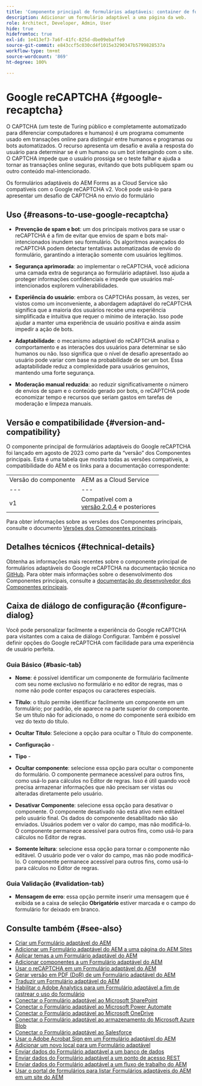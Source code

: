 ```yaml
---
title: 'Componente principal de formulários adaptáveis: container de formulário'
description: Adicionar um formulário adaptável a uma página da web.
role: Architect, Developer, Admin, User
hide: true
hidefromtoc: true
exl-id: 1e413ef3-7a6f-41fc-825d-dbe09ebaffe9
source-git-commit: e843ccf5c030cd4f1015e3290347b5799828537a
workflow-type: tm+mt
source-wordcount: '869'
ht-degree: 100%

---
```


# Google reCAPTCHA {#google-recaptcha}

O CAPTCHA (um teste de Turing público e completamente automatizado para diferenciar computadores e humanos) é um programa comumente usado em transações online para distinguir entre humanos e programas ou bots automatizados. O recurso apresenta um desafio e avalia a resposta do usuário para determinar se é um humano ou um bot interagindo com o site. O CAPTCHA impede que o usuário prossiga se o teste falhar e ajuda a tornar as transações online seguras, evitando que bots publiquem spam ou outro conteúdo mal-intencionado.

Os formulários adaptáveis do AEM Forms as a Cloud Service são compatíveis com o Google reCAPTCHA v2. Você pode usá-lo para apresentar um desafio de CAPTCHA no envio do formulário

## Uso {#reasons-to-use-google-recaptcha}

- **Prevenção de spam e bot**: um dos principais motivos para se usar o reCAPTCHA é a fim de evitar que envios de spam e bots mal-intencionados inundem seu formulário. Os algoritmos avançados do reCAPTCHA podem detectar tentativas automatizadas de envio do formulário, garantindo a interação somente com usuários legítimos.

- **Segurança aprimorada**: ao implementar o reCAPTCHA, você adiciona uma camada extra de segurança ao formulário adaptável. Isso ajuda a proteger informações confidenciais e impede que usuários mal-intencionados explorem vulnerabilidades.

- **Experiência do usuário**: embora os CAPTCHAs possam, às vezes, ser vistos como um inconveniente, a abordagem adaptável do reCAPTCHA significa que a maioria dos usuários recebe uma experiência simplificada e intuitiva que requer o mínimo de interação. Isso pode ajudar a manter uma experiência de usuário positiva e ainda assim impedir a ação de bots.

- **Adaptabilidade**: o mecanismo adaptável do reCAPTCHA analisa o comportamento e as interações dos usuários para determinar se são humanos ou não. Isso significa que o nível de desafio apresentado ao usuário pode variar com base na probabilidade de ser um bot. Essa adaptabilidade reduz a complexidade para usuários genuínos, mantendo uma forte segurança.

- **Moderação manual reduzida**: ao reduzir significativamente o número de envios de spam e o conteúdo gerado por bots, o reCAPTCHA pode economizar tempo e recursos que seriam gastos em tarefas de moderação e limpeza manuais.

## Versão e compatibilidade {#version-and-compatibility}

O componente principal de formulários adaptáveis do Google reCAPTCHA foi lançado em agosto de 2023 como parte da “versão” dos Componentes principais. Esta é uma tabela que mostra todas as versões compatíveis, a compatibilidade do AEM e os links para a documentação correspondente:


|  |  |
|---|---|
| Versão do componente | AEM as a Cloud Service |
| --- | --- |
| v1 | Compatível com a <br>[versão 2.0.4](/help/versions.md) e posteriores | Compatível | Compatível |

Para obter informações sobre as versões dos Componentes principais, consulte o documento [Versões dos Componentes principais](/help/versions.md).

## Detalhes técnicos {#technical-details}

Obtenha as informações mais recentes sobre o componente principal de formulários adaptáveis do Google reCAPTCHA na documentação técnica no [GitHub](https://github.com/adobe/aem-core-forms-components/tree/master/ui.af.apps/src/main/content/jcr_root/apps/core/fd/components/form/recaptcha/v1/recaptcha). Para obter mais informações sobre o desenvolvimento dos Componentes principais, consulte a [documentação do desenvolvedor dos Componentes principais](/help/developing/overview.md).

## Caixa de diálogo de configuração {#configure-dialog}

Você pode personalizar facilmente a experiência do Google reCAPTCHA para visitantes com a caixa de diálogo Configurar. Também é possível definir opções do Google reCAPTCHA com facilidade para uma experiência de usuário perfeita.

### Guia Básico {#basic-tab}

- **Nome**: é possível identificar um componente de formulário facilmente com seu nome exclusivo no formulário e no editor de regras, mas o nome não pode conter espaços ou caracteres especiais.

- **Título**: o título permite identificar facilmente um componente em um formulário; por padrão, ele aparece na parte superior do componente. Se um título não for adicionado, o nome do componente será exibido em vez do texto do título.

- **Ocultar Título**: Selecione a opção para ocultar o Título do componente.

- **Configuração** -

- **Tipo** -

- **Ocultar componente**: selecione essa opção para ocultar o componente do formulário. O componente permanece acessível para outros fins, como usá-lo para cálculos no Editor de regras. Isso é útil quando você precisa armazenar informações que não precisam ser vistas ou alteradas diretamente pelo usuário.

- **Desativar Componente**: selecione essa opção para desativar o componente. O componente desativado não está ativo nem editável pelo usuário final. Os dados do componente desabilitado não são enviados. Usuários podem ver o valor do campo, mas não modificá-lo. O componente permanece acessível para outros fins, como usá-lo para cálculos no Editor de regras.

- **Somente leitura**: selecione essa opção para tornar o componente não editável. O usuário pode ver o valor do campo, mas não pode modificá-lo. O componente permanece acessível para outros fins, como usá-lo para cálculos no Editor de regras.

### Guia Validação {#validation-tab}

- **Mensagem de erro**: essa opção permite inserir uma mensagem que é exibida se a caixa de seleção **Obrigatório** estiver marcada e o campo do formulário for deixado em branco.

## Consulte também {#see-also}

- [Criar um Formulário adaptável do AEM](https://experienceleague.adobe.com/docs/experience-manager-cloud-service/content/forms/adaptive-forms-authoring/authoring-adaptive-forms-core-components/create-an-adaptive-form-on-forms-cs/creating-adaptive-form-core-components.html?lang=pt-BR)
- [Adicionar um Formulário adaptável do AEM a uma página do AEM Sites](https://experienceleague.adobe.com/docs/experience-manager-cloud-service/content/forms/adaptive-forms-authoring/create-or-add-an-adaptive-form-to-aem-sites-page.html?lang=pt-BR)
- [Aplicar temas a um Formulário adaptável do AEM](https://experienceleague.adobe.com/docs/experience-manager-cloud-service/content/forms/adaptive-forms-authoring/authoring-adaptive-forms-core-components/create-an-adaptive-form-on-forms-cs/using-themes-in-core-components.html?lang=pt-BR)
- [Adicionar componentes a um Formulário adaptável do AEM](/help/adaptive-forms/introduction.md#adaptive-forms-core-components-components)
- [Usar o reCAPTCHA em um Formulário adaptável do AEM](https://experienceleague.adobe.com/docs/experience-manager-cloud-service/content/forms/adaptive-forms-authoring/authoring-adaptive-forms-foundation-components/add-components-to-an-adaptive-form/captcha-adaptive-forms.html?lang=pt-BR)
- [Gerar versão em PDF (DoR) de um Formulário adaptável do AEM](https://experienceleague.adobe.com/docs/experience-manager-cloud-service/content/forms/adaptive-forms-authoring/authoring-adaptive-forms-core-components/create-an-adaptive-form-on-forms-cs/generate-document-of-record-core-components.html?lang=pt-BR)
- [Traduzir um Formulário adaptável do AEM](https://experienceleague.adobe.com/docs/experience-manager-cloud-service/content/forms/adaptive-forms-authoring/authoring-adaptive-forms-core-components/create-an-adaptive-form-on-forms-cs/using-aem-translation-workflow-to-localize-adaptive-forms-core-components.html?lang=pt-BR)
- [Habilitar o Adobe Analytics para um Formulário adaptável a fim de rastrear o uso do formulário](https://experienceleague.adobe.com/docs/experience-manager-cloud-service/content/forms/integrate/services/enable-adobe-analytics-adaptive-form-using-experience-cloud-setup-automation.html?lang=pt-BR)
- [Conectar o Formulário adaptável ao Microsoft SharePoint](https://experienceleague.adobe.com/docs/experience-manager-cloud-service/content/forms/adaptive-forms-authoring/authoring-adaptive-forms-core-components/create-an-adaptive-form-on-forms-cs/configure-submit-actions-core-components.html?lang=pt-BR#create-sharepoint-configuration)
- [Conectar o Formulário adaptável ao Microsoft Power Automate](https://experienceleague.adobe.com/docs/experience-manager-cloud-service/content/forms/adaptive-forms-authoring/authoring-adaptive-forms-core-components/create-an-adaptive-form-on-forms-cs/configure-submit-actions-core-components.html?lang=pt-BR#microsoft-power-automate)
- [Conectar o Formulário adaptável ao Microsoft OneDrive](https://experienceleague.adobe.com/docs/experience-manager-cloud-service/content/forms/adaptive-forms-authoring/authoring-adaptive-forms-core-components/create-an-adaptive-form-on-forms-cs/configure-submit-actions-core-components.html?lang=pt-BR#submit-to-onedrive)
- [Conectar o Formulário adaptável ao armazenamento do Microsoft Azure Blob](https://experienceleague.adobe.com/docs/experience-manager-cloud-service/content/forms/adaptive-forms-authoring/authoring-adaptive-forms-core-components/create-an-adaptive-form-on-forms-cs/configure-submit-actions-core-components.html?lang=pt-BR#submit-to-azure-blob-storage)
- [Conectar o Formulário adaptável ao Salesforce](https://experienceleague.adobe.com/docs/experience-manager-cloud-service/content/forms/integrate/use-form-data-model/oauth2-client-credentials-flow-for-server-to-server-integration.html?lang=pt-BR)
- [Usar o Adobe Acrobat Sign em um Formulário adaptável do AEM](https://experienceleague.adobe.com/docs/experience-manager-cloud-service/content/forms/adaptive-forms-authoring/authoring-adaptive-forms-foundation-components/use-adobe-sign/working-with-adobe-sign.html?lang=pt-br)
- [Adicionar um novo local para um Formulário adaptável](https://experienceleague.adobe.com/docs/experience-manager-cloud-service/content/forms/adaptive-forms-authoring/authoring-adaptive-forms-core-components/create-an-adaptive-form-on-forms-cs/supporting-new-language-localization-core-components.html?lang=pt-BR)
- [Enviar dados do Formulário adaptável a um banco de dados](https://experienceleague.adobe.com/docs/experience-manager-cloud-service/content/forms/integrate/use-form-data-model/data-integration.html?lang=pt-BR)
- [Enviar dados do Formulário adaptável a um ponto de acesso REST](https://experienceleague.adobe.com/docs/experience-manager-cloud-service/content/forms/adaptive-forms-authoring/authoring-adaptive-forms-core-components/create-an-adaptive-form-on-forms-cs/configure-submit-actions-core-components.html?lang=pt-BR#submit-to-rest-endpoint)
- [Enviar dados do Formulário adaptável a um fluxo de trabalho do AEM](https://experienceleague.adobe.com/docs/experience-manager-cloud-service/content/forms/adaptive-forms-authoring/authoring-adaptive-forms-core-components/create-an-adaptive-form-on-forms-cs/configure-submit-actions-core-components.html?lang=pt-BR#invoke-an-aem-workflow)
- [Usar o portal de formulários para listar Formulários adaptáveis do AEM em um site do AEM](https://experienceleague.adobe.com/docs/experience-manager-cloud-service/content/forms/adaptive-forms-authoring/authoring-adaptive-forms-foundation-components/configure-forms-portal.html)

